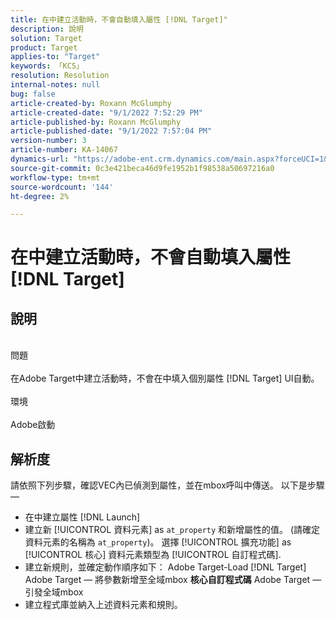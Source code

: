 ```yaml
---
title: 在中建立活動時，不會自動填入屬性 [!DNL Target]"
description: 說明
solution: Target
product: Target
applies-to: "Target"
keywords: 「KCS」
resolution: Resolution
internal-notes: null
bug: false
article-created-by: Roxann McGlumphy
article-created-date: "9/1/2022 7:52:29 PM"
article-published-by: Roxann McGlumphy
article-published-date: "9/1/2022 7:57:04 PM"
version-number: 3
article-number: KA-14067
dynamics-url: "https://adobe-ent.crm.dynamics.com/main.aspx?forceUCI=1&pagetype=entityrecord&etn=knowledgearticle&id=80b37b96-2f2a-ed11-9db1-002248086a27"
source-git-commit: 0c3e421beca46d9fe1952b1f98538a50697216a0
workflow-type: tm+mt
source-wordcount: '144'
ht-degree: 2%

---
```


# 在中建立活動時，不會自動填入屬性 [!DNL Target]

## 說明

<br>問題<br><br>
在Adobe Target中建立活動時，不會在中填入個別屬性 [!DNL Target] UI自動。
<br><br>環境<br><br>
Adobe啟動


## 解析度


請依照下列步驟，確認VEC內已偵測到屬性，並在mbox呼叫中傳送。 以下是步驟 — 

- 在中建立屬性 [!DNL Launch]
- 建立新 [!UICONTROL 資料元素] as `at_property` 和新增屬性的值。 (請確定資料元素的名稱為 `at_property`)。 選擇 [!UICONTROL 擴充功能] as [!UICONTROL 核心] 資料元素類型為 [!UICONTROL 自訂程式碼].
- 建立新規則，並確定動作順序如下： Adobe Target-Load [!DNL Target]    Adobe Target — 將參數新增至全域mbox  <b>核心自訂程式碼</b>  Adobe Target — 引發全域mbox
- 建立程式庫並納入上述資料元素和規則。



